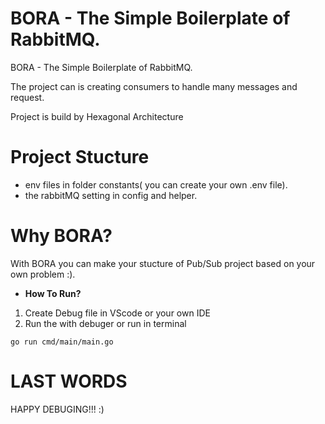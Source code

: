 # BORA - The Simple Boilerplate of RabbitMQ.

BORA - The Simple Boilerplate of RabbitMQ.

The project can is creating consumers to handle many messages and request.

Project is build by Hexagonal Architecture

# Project Stucture
- env files in folder constants( you can create your own .env file).
- the rabbitMQ setting in config and helper.

# Why BORA?

With BORA you can make your stucture of Pub/Sub project based on your own problem :).

- **How To Run?**
1. Create Debug file in VScode or your own IDE
2. Run the with debuger or run in terminal
```
go run cmd/main/main.go
```

# LAST WORDS
HAPPY DEBUGING!!! :)